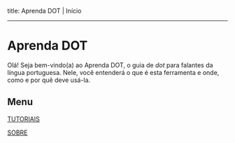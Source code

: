 title: Aprenda DOT | Início

---
# Aprenda DOT

Olá! Seja bem-vindo(a) ao Aprenda DOT, o guia de _dot_ para falantes da língua portuguesa.
Nele, você entenderá o que é esta ferramenta e onde, como e por quê deve usá-la.

## Menu

[TUTORIAIS](./tutoriais/)

[SOBRE](./sobre/)

